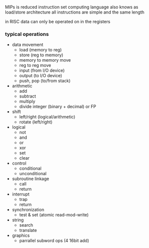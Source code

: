 
MIPs is reduced instruction set computing language
also knows as load/store architecture
all instructions are simple and the same length

in RISC data can only be operated on in the registers

### typical operations

- data movement 
	- load (memory to reg)
	- store (reg to memory)
	- memory to memory move
	- reg to reg move
	- input (from I/O device)
	- output (to I/O device)
	- push, pop (to/from stack)
- arithmetic
	- add
	- subtract
	- multiply
	- divide integer (binary + decimal) or FP
- shift
	- left/right (logical/arithmetic)
	- rotate (left/right)
- logical
	- not
	- and
	- or
	- xor
	- set
	- clear
- control
	- conditional
	- unconditional
- subroutine linkage
	- call
	- return
- interrupt
	- trap
	- return
- synchronization 
	- test & set (atomic read-mod-write)
- string
	- search
	- translate
- graphics
	- parrallel subword ops (4 16bit add)